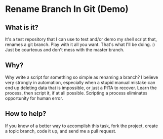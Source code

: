 Rename Branch In Git (Demo)
===========================

What is it?
-----------

It's a test repository that I can use to test and/or demo my shell script
that, renames a git branch. Play with it all you want. That's what I'll be 
doing. :) Just be courteous and don't mess with the master branch.

Why?
----

Why write a script for something so simple as renaming a branch? I believe
very strongly in automation, especially when a stupid manual mistake can
end up deleting data that is impossible, or just a PITA to recover. Learn
the process, then script it, if at all possible. Scripting a process
eliminates opportunity for human error.

How to help?
------------

If you know of a better way to accomplish this task, fork the project,
create a topic branch, code it up, and send me a pull request.
